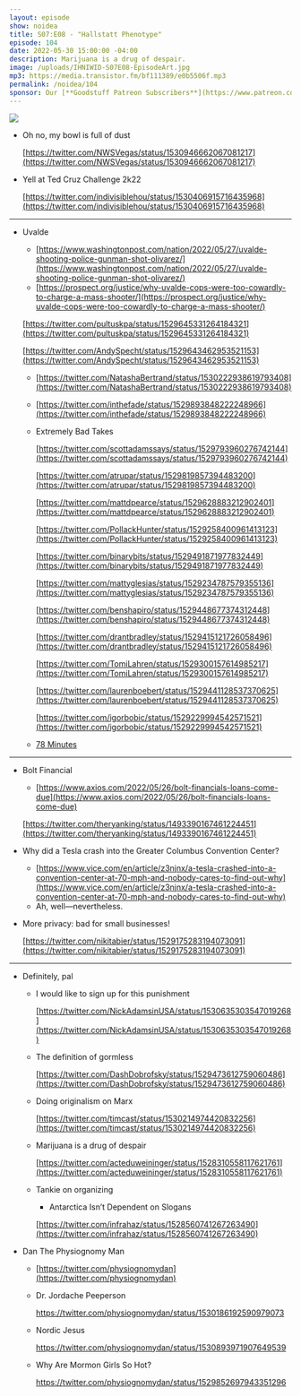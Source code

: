```yaml
---
layout: episode
show: noidea
title: S07:E08 - "Hallstatt Phenotype"
episode: 104
date: 2022-05-30 15:00:00 -04:00
description: Marijuana is a drug of despair.
image: /uploads/IHNIWID-S07E08-EpisodeArt.jpg
mp3: https://media.transistor.fm/bf111389/e0b5506f.mp3
permalink: /noidea/104
sponsor: Our [**Goodstuff Patreon Subscribers**](https://www.patreon.com/goodstuff "Goodstuff on Patreon") and listeners just like you! Support your favorite podcasts directly to get access to the discord and more.
---
```


![](/uploads/IHNIWID-S07E08-EpisodeArt.jpg)

- Oh no, my bowl is full of dust
    
    [https://twitter.com/NWSVegas/status/1530946662067081217](https://twitter.com/NWSVegas/status/1530946662067081217)
    
- Yell at Ted Cruz Challenge 2k22
    
    [https://twitter.com/indivisiblehou/status/1530406915716435968](https://twitter.com/indivisiblehou/status/1530406915716435968)
    

---

- Uvalde
    - [https://www.washingtonpost.com/nation/2022/05/27/uvalde-shooting-police-gunman-shot-olivarez/](https://www.washingtonpost.com/nation/2022/05/27/uvalde-shooting-police-gunman-shot-olivarez/)
    - [https://prospect.org/justice/why-uvalde-cops-were-too-cowardly-to-charge-a-mass-shooter/](https://prospect.org/justice/why-uvalde-cops-were-too-cowardly-to-charge-a-mass-shooter/)
    
    [https://twitter.com/pultuskpa/status/1529645331264184321](https://twitter.com/pultuskpa/status/1529645331264184321)
    
    [https://twitter.com/AndySpecht/status/1529643462953521153](https://twitter.com/AndySpecht/status/1529643462953521153)
    
    - [https://twitter.com/NatashaBertrand/status/1530222938619793408](https://twitter.com/NatashaBertrand/status/1530222938619793408)
    - [https://twitter.com/inthefade/status/1529893848222248966](https://twitter.com/inthefade/status/1529893848222248966)
    - Extremely Bad Takes
        
        [https://twitter.com/scottadamssays/status/1529793960276742144](https://twitter.com/scottadamssays/status/1529793960276742144)
        
        [https://twitter.com/atrupar/status/1529819857394483200](https://twitter.com/atrupar/status/1529819857394483200)
        
        [https://twitter.com/mattdpearce/status/1529628883212902401](https://twitter.com/mattdpearce/status/1529628883212902401)
        
        [https://twitter.com/PollackHunter/status/1529258400961413123](https://twitter.com/PollackHunter/status/1529258400961413123)
        
        [https://twitter.com/binarybits/status/1529491871977832449](https://twitter.com/binarybits/status/1529491871977832449)
        
        [https://twitter.com/mattyglesias/status/1529234787579355136](https://twitter.com/mattyglesias/status/1529234787579355136)
        
        [https://twitter.com/benshapiro/status/1529448677374312448](https://twitter.com/benshapiro/status/1529448677374312448)
        
        [https://twitter.com/drantbradley/status/1529415121726058496](https://twitter.com/drantbradley/status/1529415121726058496)
        
        [https://twitter.com/TomiLahren/status/1529300157614985217](https://twitter.com/TomiLahren/status/1529300157614985217)
        
        [https://twitter.com/laurenboebert/status/1529441128537370625](https://twitter.com/laurenboebert/status/1529441128537370625)
        
        [https://twitter.com/igorbobic/status/1529229994542571521](https://twitter.com/igorbobic/status/1529229994542571521)
        
    - [78 Minutes](https://www.theatlantic.com/ideas/archive/2022/05/uvalde-shooting-robb-elementary-horror/643118/)

---

- Bolt Financial
    - [https://www.axios.com/2022/05/26/bolt-financials-loans-come-due](https://www.axios.com/2022/05/26/bolt-financials-loans-come-due)
    
    [https://twitter.com/theryanking/status/1493390167461224451](https://twitter.com/theryanking/status/1493390167461224451)
    
- Why did a Tesla crash into the Greater Columbus Convention Center?
    - [https://www.vice.com/en/article/z3njnx/a-tesla-crashed-into-a-convention-center-at-70-mph-and-nobody-cares-to-find-out-why](https://www.vice.com/en/article/z3njnx/a-tesla-crashed-into-a-convention-center-at-70-mph-and-nobody-cares-to-find-out-why)
    - Ah, well—nevertheless.
- More privacy: bad for small businesses!
    
    [https://twitter.com/nikitabier/status/1529175283194073091](https://twitter.com/nikitabier/status/1529175283194073091)
    

---

- Definitely, pal
    - I would like to sign up for this punishment
        
        [https://twitter.com/NickAdamsinUSA/status/1530635303547019268](https://twitter.com/NickAdamsinUSA/status/1530635303547019268)
        
    - The definition of gormless
        
        [https://twitter.com/DashDobrofsky/status/1529473612759060486](https://twitter.com/DashDobrofsky/status/1529473612759060486)
        
    - Doing originalism on Marx
        
        [https://twitter.com/timcast/status/1530214974420832256](https://twitter.com/timcast/status/1530214974420832256)
        
    - Marijuana is a drug of despair
        
        [https://twitter.com/acteduweininger/status/1528310558117621761](https://twitter.com/acteduweininger/status/1528310558117621761)
        
    - Tankie on organizing
        - Antarctica Isn’t Dependent on Slogans
        
        [https://twitter.com/infrahaz/status/1528560741267263490](https://twitter.com/infrahaz/status/1528560741267263490)
        
- Dan The Physiognomy Man
    - [https://twitter.com/physiognomydan](https://twitter.com/physiognomydan)
    - Dr. Jordache Peeperson
        
        https://twitter.com/physiognomydan/status/1530186192590979073
        
    - Nordic Jesus
        
        https://twitter.com/physiognomydan/status/1530893971907649539
        
    - Why Are Mormon Girls So Hot?

        https://twitter.com/physiognomydan/status/1529852697943351296
        
